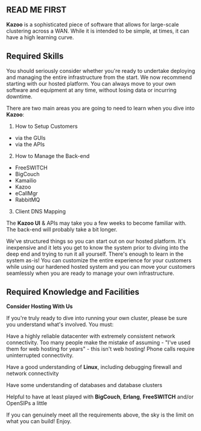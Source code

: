## READ ME FIRST


**Kazoo** is a sophisticated piece of software that allows for large-scale clustering across a WAN. While it is intended to be simple, at times, it can have a high learning curve.


## Required Skills

You should seriously consider whether you're ready to undertake deploying and managing the entire infrastructure from the start. We now recommend starting with our hosted platform. You can always move to your own software and equipment at any time, without losing data or incurring downtime.

There are two main areas you are going to need to learn when you dive into **Kazoo**:
1. How to Setup Customers
  * via the GUIs
  * via the APIs
2. How to Manage the Back-end
  * FreeSWITCH
  * BigCouch
  * Kamailio
  * Kazoo
  * eCallMgr
  * RabbitMQ
3. Client DNS Mapping

The **Kazoo UI** & APIs may take you a few weeks to become familiar with. The back-end will probably take a bit longer.

We've structured things so you can start out on our hosted platform. It's inexpensive and it lets you get to know the system prior to diving into the deep end and trying to run it all yourself. There's enough to learn in the system as-is! You can customize the entire experience for your customers while using our hardened hosted system and you can move your customers seamlessly when you are ready to manage your own infrastructure.


## Required Knowledge and Facilities

**Consider Hosting With Us**

If you're truly ready to dive into running your own cluster, please be sure you understand what's involved. You must:

Have a highly reliable datacenter with extremely consistent network connectivity. Too many people make the mistake of assuming - "I've used them for web hosting for years" - this isn't web hosting! Phone calls require uninterrupted connectivity.

Have a good understanding of **Linux**, including debugging firewall and network connectivity

Have some understanding of databases and database clusters

Helpful to have at least played with **BigCouch**, **Erlang**, **FreeSWITCH** and/or OpenSIPs a little

If you can genuinely meet all the requirements above, the sky is the limit on what you can build! Enjoy.
 
